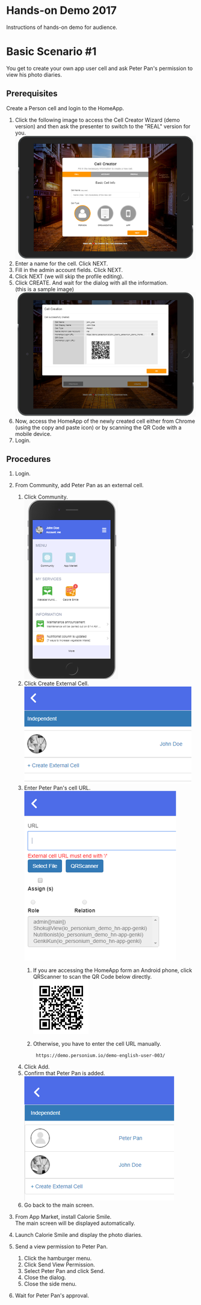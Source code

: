 # Hands-on Demo 2017  
Instructions of hands-on demo for audience.  

# Basic Scenario #1  
You get to create your own app user cell and ask Peter Pan's permission to view his photo diaries.  

## Prerequisites  
Create a Person cell and login to the HomeApp.  

1. Click the following image to access the Cell Creator Wizard (demo version) and then ask the presenter to switch to the "REAL" version for you.   
[![Cell Creator](doc/cell_creator_wizard.png)](https://demo.personium.io/app-uc-cell-creator-wizard/__/index.html)  
1. Enter a name for the cell. Click NEXT.  
1. Fill in the admin account fields. Click NEXT.  
1. Click NEXT (we will skip the profile editing).  
1. Click CREATE. And wait for the dialog with all the information.  
(this is a sample image)  
![](doc/home_app_access.png)  
1. Now, access the HomeApp of the newly created cell either from Chrome (using the copy and paste icon) or by scanning the QR Code with a mobile device.  
1. Login.  

## Procedures  
1. Login.  
1. From Community, add Peter Pan as an external cell.  
	1. Click Community.  
	![](doc/homeapp_community.png)  
	1. Click Create External Cell.  
	![](doc/homeapp_community_CreateExternalCell.png)  
	1. Enter Peter Pan's cell URL.  
	![](doc/homeapp_community_CreateExternalCell_URL.png)  
    	1. If you are accessing the HomeApp form an Android phone, click QRScanner to scan the QR Code below directly.  
    	![Peter Pan's cell URL QR Code](doc/peter_pan_cell_url_qrcode.png)  
    	1. Otherwise, you have to enter the cell URL manually.  

    			https://demo.personium.io/demo-english-user-003/

    1. Click Add.  
    1. Confirm that Peter Pan is added.  
    ![](doc/homeapp_community_list.png)  
    1. Go back to the main screen.  

1. From App Market, install Calorie Smile.  
The main screen will be displayed automatically.  
1. Launch Calorie Smile and display the photo diaries.  
1. Send a view permission to Peter Pan.  
	1. Click the hamburger menu.  
	1. Click Send View Permission.  
	1. Select Peter Pan and click Send.  
	1. Close the dialog.  
	1. Close the side menu.  
1. Wait for Peter Pan's approval.  
